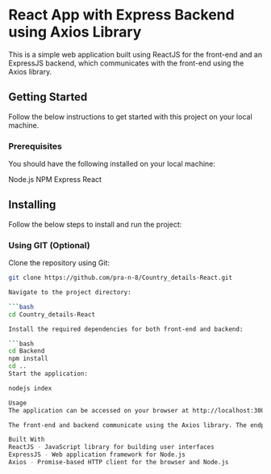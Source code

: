 # React App with Express Backend using Axios Library
This is a simple web application built using ReactJS for the front-end and an ExpressJS backend, which communicates with the front-end using the Axios library.

## Getting Started
Follow the below instructions to get started with this project on your local machine.

### Prerequisites
You should have the following installed on your local machine:

Node.js
NPM
Express
React

## Installing
Follow the below steps to install and run the project:

### Using GIT (Optional)
Clone the repository using Git:

```bash
git clone https://github.com/pra-n-8/Country_details-React.git

Navigate to the project directory:

```bash
cd Country_details-React

Install the required dependencies for both front-end and backend:

```bash
cd Backend
npm install
cd ..
Start the application:

nodejs index

Usage
The application can be accessed on your browser at http://localhost:3000.

The front-end and backend communicate using the Axios library. The endpoints on the backend can be customized to suit your needs.

Built With
ReactJS - JavaScript library for building user interfaces
ExpressJS - Web application framework for Node.js
Axios - Promise-based HTTP client for the browser and Node.js
